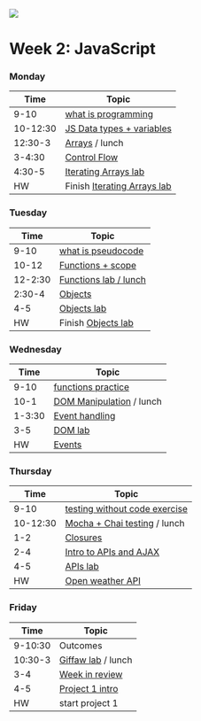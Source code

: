 ![](https://ga-dash.s3.amazonaws.com/production/assets/logo-9f88ae6c9c3871690e33280fcf557f33.png)

# Week 2: JavaScript

### Monday

Time     |         Topic
---      | ---------------------
9-10     | [what is programming](https://git.generalassemb.ly/GA-Cognizant/dev-foundations/blob/master/intro-to-programming.md)
10-12:30 | [JS Data types + variables](https://git.generalassemb.ly/GA-Cognizant/javascript-and-apis/tree/master/javascript-data-types-and-variables-lesson)
12:30-3  | [Arrays](https://git.generalassemb.ly/GA-Cognizant/javascript-and-apis/tree/master/javascript-arrays-lesson) / lunch
3-4:30   | [Control Flow](https://git.generalassemb.ly/GA-Cognizant/javascript-and-apis/tree/master/javascript-control-flow-lesson)
4:30-5   | [Iterating Arrays lab](https://git.generalassemb.ly/GA-Cognizant/javascript-and-apis/blob/master/javascript-iterating-arrays-hw/README.md)
HW       | Finish [Iterating Arrays lab](https://git.generalassemb.ly/GA-Cognizant/javascript-and-apis/blob/master/javascript-iterating-arrays-hw/README.md)


### Tuesday

Time     |         Topic
---      | ----------------------
9-10     | [what is pseudocode](https://git.generalassemb.ly/GA-Cognizant/dev-foundations/blob/master/intro-to-pseudocoding.md)
10-12    | [Functions + scope](https://git.generalassemb.ly/GA-Cognizant/javascript-and-apis/tree/master/javascript-functions-and-scope-lesson)
12-2:30  | [Functions lab / lunch](https://git.generalassemb.ly/GA-Cognizant/javascript-and-apis/tree/master/javascript-functions-lab)
2:30-4   | [Objects](https://git.generalassemb.ly/GA-Cognizant/javascript-and-apis/tree/master/javascript-objects-lesson)
4-5      | [Objects lab](https://git.generalassemb.ly/GA-Cognizant/javascript-and-apis/tree/master/javascript-objects-lab)
HW       | Finish [Objects lab](https://git.generalassemb.ly/GA-Cognizant/javascript-and-apis/tree/master/javascript-objects-lab)


### Wednesday

Time   |         Topic
---    | ---------------------
9-10   | [functions practice](https://git.generalassemb.ly/GA-Cognizant/javascript-and-apis/tree/master/javascript-functions-morning-exercise)
10-1   | [DOM Manipulation](https://git.generalassemb.ly/GA-Cognizant/javascript-and-apis/tree/master/javascript-dom-manipulation-lesson) / lunch
1-3:30 | [Event handling](https://git.generalassemb.ly/GA-Cognizant/javascript-and-apis/tree/master/javascript-events-lesson)
3-5    | [DOM lab](https://git.generalassemb.ly/GA-Cognizant/javascript-and-apis/tree/master/javascript-dom-manipulation-lab)
HW     | [Events](https://git.generalassemb.ly/GA-Cognizant/javascript-and-apis/tree/master/javascript-events-hw-pixart-js)


### Thursday

Time |         Topic
---  | ----------------------
9-10 | [testing without code exercise](https://git.generalassemb.ly/GA-Cognizant/agile-extreme-programming/blob/master/testing-without-code.md)
10-12:30 | [Mocha + Chai testing](https://git.generalassemb.ly/GA-Cognizant/javascript-and-apis/tree/master/javascript-testing-with-mocha-and-chai-lesson) / lunch
1-2  | [Closures](https://git.generalassemb.ly/GA-Cognizant/javascript-and-apis/tree/master/javascript-closures-lesson)
2-4  |[ Intro to APIs and AJAX](https://git.generalassemb.ly/GA-Cognizant/javascript-and-apis/tree/master/apis-and-ajax-lesson)
4-5  | [APIs lab](https://git.generalassemb.ly/GA-Cognizant/javascript-and-apis/blob/master/apis-ajax-and-api-calls-lab/README.md)
HW   | [Open weather API](https://git.generalassemb.ly/GA-Cognizant/javascript-and-apis/tree/master/open-weather-api-hw)


### Friday

Time       |      Topic
---        | ----------------
9-10:30    | Outcomes
10:30-3    | [Giffaw lab](https://git.generalassemb.ly/GA-Cognizant/javascript-and-apis/blob/master/apis-lab/README.md) / lunch
3-4        | [Week in review](https://git.generalassemb.ly/GA-Cognizant/additional-material/blob/master/week-in-review.md)
4-5        | [Project 1 intro](https://git.generalassemb.ly/GA-Cognizant/amex-projects/blob/master/project-1.md)
HW         | start project 1
